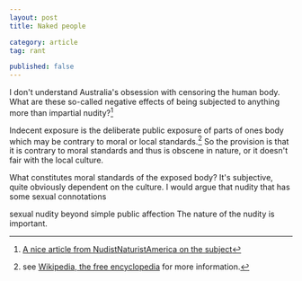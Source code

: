 ```yaml
---
layout: post
title: Naked people

category: article
tag: rant

published: false
---
```

I don't understand Australia's obsession with censoring the human body. What are these so-called negative effects of being subjected to anything more than impartial nudity?[^hmm]

Indecent exposure is the deliberate public exposure of parts of ones body which may be contrary to moral or local standards.[^indecentExposure] So the provision is that it is contrary to moral standards and thus is obscene in nature, or it doesn't fair with the local culture. 

What constitutes moral standards of the exposed body? It's subjective, quite obviously dependent on the culture. I would argue that nudity that has some sexual connotations 

sexual nudity beyond simple public affection 
The nature of the nudity is important. 

[^indecentExposure]: see [Wikipedia, the free encyclopedia](https://en.wikipedia.org/wiki/Indecent_exposure) for more information.
[^hmm]: [A nice article from NudistNaturistAmerica on the subject](http://nudistnaturistamerica.org/nudity-censored-nude-censorship)
